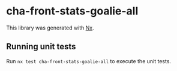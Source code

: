 # cha-front-stats-goalie-all

This library was generated with [Nx](https://nx.dev).

## Running unit tests

Run `nx test cha-front-stats-goalie-all` to execute the unit tests.
